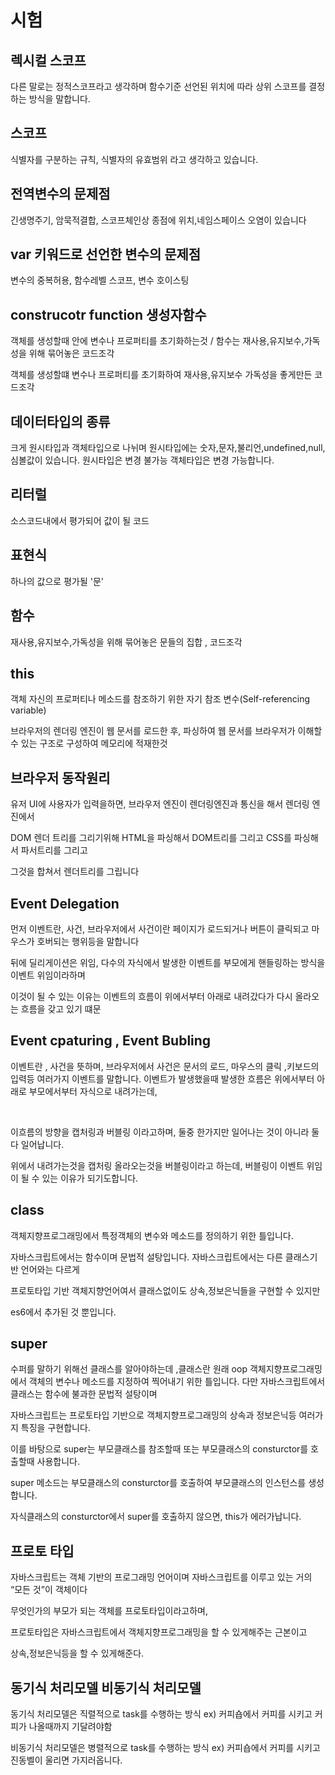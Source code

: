 # 시험

## 렉시컬 스코프

다른 말로는 정적스코프라고 생각하며 함수기준 선언된 위치에 따라 상위 스코프를 결정하는 방식을 말합니다.

## 스코프

식별자를 구분하는 규칙, 식별자의 유효범위 라고 생각하고 있습니다.

## 전역변수의 문제점

긴생명주기, 암묵적결합, 스코프체인상 종점에 위치,네임스페이스 오염이 있습니다

## var 키워드로 선언한 변수의 문제점

변수의 중복허용, 함수레벨 스코프, 변수 호이스팅

## construcotr function 생성자함수

객체를 생성할때 안에 변수나 프로퍼티를 초기화하는것 / 함수는 재사용,유지보수,가독성을 위해 묶어놓은 코드조각

객체를 생성할떄 변수나 프로퍼티를 초기화하여 재사용,유지보수 가독성을 좋게만든 코드조각

## 데이터타입의 종류

크게 원시타입과 객체타입으로 나뉘며 원시타입에는 숫자,문자,불리언,undefined,null, 심볼값이 있습니다. 원시타입은 변경 불가능 객체타입은 변경 가능합니다.

## 리터럴

소스코드내에서 평가되어 값이 될 코드

## 표현식

하나의 값으로 평가될 '문'

## 함수

재사용,유지보수,가독성을 위해 묶어놓은 문들의 집합 , 코드조각

## this

객체 자신의 프로퍼티나 메소드를 참조하기 위한 자기 참조 변수(Self-referencing variable)



브라우저의 렌더링 엔진이 웹 문서를 로드한 후, 파싱하여 웹 문서를 브라우저가 이해할 수 있는 구조로 구성하여 메모리에 적재한것

## 브라우저 동작원리

유저 UI에 사용자가 입력을하면, 브라우저 엔진이 렌더링엔진과 통신을 해서 렌더링 엔진에서

DOM 렌더 트리를 그리기위해 HTML을 파싱해서 DOM트리를 그리고 CSS를 파싱해서 파서트리를 그리고

그것을 합쳐서 렌더트리를 그립니다

## Event Delegation

먼저 이벤트란, 사건, 브라우저에서 사건이란 페이지가 로드되거나 버튼이 클릭되고 마우스가 호버되는 행위등을 말합니다

뒤에 딜리게이션은 위임, 다수의 자식에서 발생한 이벤트를 부모에게 핸들링하는 방식을 이벤트 위임이라하며

이것이 될 수 있는 이유는 이벤트의 흐름이 위에서부터 아래로 내려갔다가 다시 올라오는 흐름을 갖고 있기 떄문

## Event cpaturing , Event Bubling

이벤트란 , 사건을 뜻하며, 브라우저에서 사건은 문서의 로드, 마우스의 클릭 ,키보드의 입력등 여러가지 이벤트를 말합니다. 이벤트가 발생했을때 발생한 흐름은 위에서부터 아래로 부모에서부터 자식으로 내려가는데,

<br>

이흐름의 방향을 캡처링과 버블링 이라고하며, 둘중 한가지만 일어나는 것이 아니라 둘다 일어납니다.

위에서 내려가는것을 캡처링 올라오는것을 버블링이라고 하는데, 버블링이 이벤트 위임이 될 수 있는 이유가 되기도합니다.

 ## class

객체지향프로그래밍에서 특정객체의 변수와 메소드를 정의하기 위한 틀입니다.

자바스크립트에서는 함수이며  문법적 설탕입니다. 자바스크립트에서는 다른 클래스기반 언어와는 다르게

프로토타입 기반 객체지향언어여서 클래스없이도 상속,정보은닉들을 구현할 수 있지만

es6에서 추가된 것 뿐입니다.

## super

수퍼를 말하기 위해선 클래스를 알아야하는데 ,클래스란 원래 oop 객체지향프로그래밍에서 객체의 변수나 메소드를 지정하여 찍어내기 위한 틀입니다. 다만 자바스크립트에서 클래스는 함수에 불과한 문법적 설탕이며

자바스크립트는 프로토타입 기반으로 객체지향프로그래밍의 상속과 정보은닉등 여러가지 특징을 구현합니다.

이를 바탕으로 super는 부모클래스를 참조할때 또는 부모클래스의 consturctor를 호출할때 사용합니다.

super 메소드는 부모클래스의 consturctor를 호출하여 부모클래스의 인스턴스를 생성합니다.

자식클래스의 consturctor에서 super를 호출하지 않으면, this가 에러가납니다.

## 프로토 타입

자바스크립트는 객체 기반의 프로그래밍 언어이며 자바스크립트를 이루고 있는 거의 “모든 것”이 객체이다

무엇인가의 부모가 되는 객체를 프로토타입이라고하며,

프로토타입은 자바스크립트에서 객체지향프로그래밍을 할 수 있게해주는 근본이고

상속,정보은닉등을 할 수 있게해준다.

## 동기식 처리모델 비동기식 처리모델

동기식 처리모델은 직렬적으로 task를 수행하는 방식 ex) 커피숍에서 커피를 시키고 커피가 나올때까지 기달려야함

비동기식 처리모델은 병렬적으로 task를 수행하는 방식 ex) 커피숍에서 커피를 시키고 진동벨이 울리면 가지러옵니다.